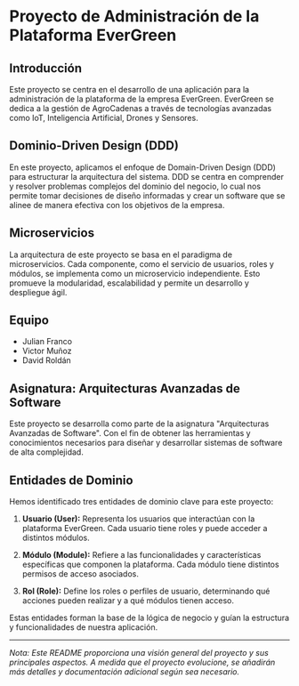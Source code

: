 # Proyecto de Administración de la Plataforma EverGreen

## Introducción

Este proyecto se centra en el desarrollo de una aplicación para la administración de la plataforma de la empresa EverGreen. EverGreen se dedica a la gestión de AgroCadenas a través de tecnologías avanzadas como IoT, Inteligencia Artificial, Drones y Sensores.

## Dominio-Driven Design (DDD)

En este proyecto, aplicamos el enfoque de Domain-Driven Design (DDD) para estructurar la arquitectura del sistema. DDD se centra en comprender y resolver problemas complejos del dominio del negocio, lo cual nos permite tomar decisiones de diseño informadas y crear un software que se alinee de manera efectiva con los objetivos de la empresa.

## Microservicios

La arquitectura de este proyecto se basa en el paradigma de microservicios. Cada componente, como el servicio de usuarios, roles y módulos, se implementa como un microservicio independiente. Esto promueve la modularidad, escalabilidad y permite un desarrollo y despliegue ágil.

## Equipo

- Julian Franco
- Victor Muñoz
- David Roldán

## Asignatura: Arquitecturas Avanzadas de Software

Este proyecto se desarrolla como parte de la asignatura "Arquitecturas Avanzadas de Software". Con el fin de obtener las herramientas y conocimientos necesarios para diseñar y desarrollar sistemas de software de alta complejidad.
## Entidades de Dominio

Hemos identificado tres entidades de dominio clave para este proyecto:

1. **Usuario (User):** Representa los usuarios que interactúan con la plataforma EverGreen. Cada usuario tiene roles y puede acceder a distintos módulos.

2. **Módulo (Module):** Refiere a las funcionalidades y características específicas que componen la plataforma. Cada módulo tiene distintos permisos de acceso asociados.

3. **Rol (Role):** Define los roles o perfiles de usuario, determinando qué acciones pueden realizar y a qué módulos tienen acceso.

Estas entidades forman la base de la lógica de negocio y guían la estructura y funcionalidades de nuestra aplicación.

---

*Nota: Este README proporciona una visión general del proyecto y sus principales aspectos. A medida que el proyecto evolucione, se añadirán más detalles y documentación adicional según sea necesario.*

